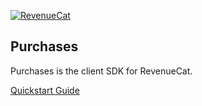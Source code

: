 [![RevenueCat](https://s3.amazonaws.com/www.revenuecat.com/assets/images/logo_red200.png)](https://www.revenuecat.com)
## Purchases

Purchases is the client SDK for RevenueCat.

[Quickstart Guide](https://docs.revenuecat.com/docs/)
